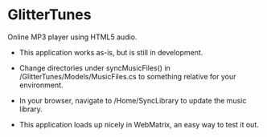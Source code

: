 GlitterTunes
============

Online MP3 player using HTML5 audio.

* This application works as-is, but is still in development.

* Change directories under syncMusicFiles() in /GlitterTunes/Models/MusicFiles.cs to something relative for your environment.

* In your browser, navigate to /Home/SyncLibrary to update the music library.

* This application loads up nicely in WebMatrix, an easy way to test it out.
